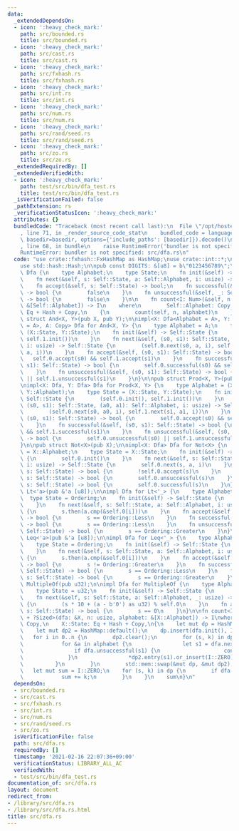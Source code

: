 ```yaml
---
data:
  _extendedDependsOn:
  - icon: ':heavy_check_mark:'
    path: src/bounded.rs
    title: src/bounded.rs
  - icon: ':heavy_check_mark:'
    path: src/cast.rs
    title: src/cast.rs
  - icon: ':heavy_check_mark:'
    path: src/fxhash.rs
    title: src/fxhash.rs
  - icon: ':heavy_check_mark:'
    path: src/int.rs
    title: src/int.rs
  - icon: ':heavy_check_mark:'
    path: src/num.rs
    title: src/num.rs
  - icon: ':heavy_check_mark:'
    path: src/rand/seed.rs
    title: src/rand/seed.rs
  - icon: ':heavy_check_mark:'
    path: src/zo.rs
    title: src/zo.rs
  _extendedRequiredBy: []
  _extendedVerifiedWith:
  - icon: ':heavy_check_mark:'
    path: test/src/bin/dfa_test.rs
    title: test/src/bin/dfa_test.rs
  _isVerificationFailed: false
  _pathExtension: rs
  _verificationStatusIcon: ':heavy_check_mark:'
  attributes: {}
  bundledCode: "Traceback (most recent call last):\n  File \"/opt/hostedtoolcache/Python/3.9.1/x64/lib/python3.9/site-packages/onlinejudge_verify/documentation/build.py\"\
    , line 71, in _render_source_code_stat\n    bundled_code = language.bundle(stat.path,\
    \ basedir=basedir, options={'include_paths': [basedir]}).decode()\n  File \"/opt/hostedtoolcache/Python/3.9.1/x64/lib/python3.9/site-packages/onlinejudge_verify/languages/user_defined.py\"\
    , line 68, in bundle\n    raise RuntimeError('bundler is not specified: {}'.format(path.as_posix()))\n\
    RuntimeError: bundler is not specified: src/dfa.rs\n"
  code: "use crate::fxhash::FxHashMap as HashMap;\nuse crate::int::*;\nuse std::cmp::Ordering;\n\
    use std::hash::Hash;\n\npub const DIGITS: &[u8] = b\"0123456789\";\n\npub trait\
    \ Dfa {\n    type Alphabet;\n    type State;\n    fn init(&self) -> Self::State;\n\
    \    fn next(&self, s: Self::State, a: Self::Alphabet, i: usize) -> Self::State;\n\
    \    fn accept(&self, s: Self::State) -> bool;\n    fn successful(&self, _: Self::State)\
    \ -> bool {\n        false\n    }\n    fn unsuccessful(&self, _: Self::State)\
    \ -> bool {\n        false\n    }\n\n    fn count<I: Num>(&self, n: usize, alphabet:\
    \ &[Self::Alphabet]) -> I\n    where\n        Self::Alphabet: Copy,\n        Self::State:\
    \ Eq + Hash + Copy,\n    {\n        count(self, n, alphabet)\n    }\n}\n\npub\
    \ struct And<X, Y>(pub X, pub Y);\n\nimpl<X: Dfa<Alphabet = A>, Y: Dfa<Alphabet\
    \ = A>, A: Copy> Dfa for And<X, Y> {\n    type Alphabet = A;\n    type State =\
    \ (X::State, Y::State);\n    fn init(&self) -> Self::State {\n        (self.0.init(),\
    \ self.1.init())\n    }\n    fn next(&self, (s0, s1): Self::State, a: Self::Alphabet,\
    \ i: usize) -> Self::State {\n        (self.0.next(s0, a, i), self.1.next(s1,\
    \ a, i))\n    }\n    fn accept(&self, (s0, s1): Self::State) -> bool {\n     \
    \   self.0.accept(s0) && self.1.accept(s1)\n    }\n    fn successful(&self, (s0,\
    \ s1): Self::State) -> bool {\n        self.0.successful(s0) && self.1.successful(s1)\n\
    \    }\n    fn unsuccessful(&self, (s0, s1): Self::State) -> bool {\n        self.0.unsuccessful(s0)\
    \ || self.1.unsuccessful(s1)\n    }\n}\n\npub struct Prod<X, Y>(pub X, pub Y);\n\
    \nimpl<X: Dfa, Y: Dfa> Dfa for Prod<X, Y> {\n    type Alphabet = (X::Alphabet,\
    \ Y::Alphabet);\n    type State = (X::State, Y::State);\n    fn init(&self) ->\
    \ Self::State {\n        (self.0.init(), self.1.init())\n    }\n    fn next(&self,\
    \ (s0, s1): Self::State, (a0, a1): Self::Alphabet, i: usize) -> Self::State {\n\
    \        (self.0.next(s0, a0, i), self.1.next(s1, a1, i))\n    }\n    fn accept(&self,\
    \ (s0, s1): Self::State) -> bool {\n        self.0.accept(s0) && self.1.accept(s1)\n\
    \    }\n    fn successful(&self, (s0, s1): Self::State) -> bool {\n        self.0.successful(s0)\
    \ && self.1.successful(s1)\n    }\n    fn unsuccessful(&self, (s0, s1): Self::State)\
    \ -> bool {\n        self.0.unsuccessful(s0) || self.1.unsuccessful(s1)\n    }\n\
    }\n\npub struct Not<X>(pub X);\n\nimpl<X: Dfa> Dfa for Not<X> {\n    type Alphabet\
    \ = X::Alphabet;\n    type State = X::State;\n    fn init(&self) -> Self::State\
    \ {\n        self.0.init()\n    }\n    fn next(&self, s: Self::State, a: Self::Alphabet,\
    \ i: usize) -> Self::State {\n        self.0.next(s, a, i)\n    }\n    fn accept(&self,\
    \ s: Self::State) -> bool {\n        !self.0.accept(s)\n    }\n    fn successful(&self,\
    \ s: Self::State) -> bool {\n        self.0.unsuccessful(s)\n    }\n    fn unsuccessful(&self,\
    \ s: Self::State) -> bool {\n        self.0.successful(s)\n    }\n}\n\npub struct\
    \ Lt<'a>(pub &'a [u8]);\n\nimpl Dfa for Lt<'_> {\n    type Alphabet = u8;\n  \
    \  type State = Ordering;\n    fn init(&self) -> Self::State {\n        Ordering::Equal\n\
    \    }\n    fn next(&self, s: Self::State, a: Self::Alphabet, i: usize) -> Self::State\
    \ {\n        s.then(a.cmp(&self.0[i]))\n    }\n    fn accept(&self, s: Self::State)\
    \ -> bool {\n        s == Ordering::Less\n    }\n    fn successful(&self, s: Self::State)\
    \ -> bool {\n        s == Ordering::Less\n    }\n    fn unsuccessful(&self, s:\
    \ Self::State) -> bool {\n        s == Ordering::Greater\n    }\n}\n\npub struct\
    \ Leq<'a>(pub &'a [u8]);\n\nimpl Dfa for Leq<'_> {\n    type Alphabet = u8;\n\
    \    type State = Ordering;\n    fn init(&self) -> Self::State {\n        Ordering::Equal\n\
    \    }\n    fn next(&self, s: Self::State, a: Self::Alphabet, i: usize) -> Self::State\
    \ {\n        s.then(a.cmp(&self.0[i]))\n    }\n    fn accept(&self, s: Self::State)\
    \ -> bool {\n        s != Ordering::Greater\n    }\n    fn successful(&self, s:\
    \ Self::State) -> bool {\n        s == Ordering::Less\n    }\n    fn unsuccessful(&self,\
    \ s: Self::State) -> bool {\n        s == Ordering::Greater\n    }\n}\n\npub struct\
    \ MultipleOf(pub u32);\n\nimpl Dfa for MultipleOf {\n    type Alphabet = u8;\n\
    \    type State = u32;\n    fn init(&self) -> Self::State {\n        0\n    }\n\
    \    fn next(&self, s: Self::State, a: Self::Alphabet, _: usize) -> Self::State\
    \ {\n        (s * 10 + (a - b'0') as u32) % self.0\n    }\n    fn accept(&self,\
    \ s: Self::State) -> bool {\n        s == 0\n    }\n}\n\nfn count<I: Num, X: Dfa\
    \ + ?Sized>(dfa: &X, n: usize, alphabet: &[X::Alphabet]) -> I\nwhere\n    X::Alphabet:\
    \ Copy,\n    X::State: Eq + Hash + Copy,\n{\n    let mut dp = HashMap::default();\n\
    \    let mut dp2 = HashMap::default();\n    dp.insert(dfa.init(), I::ONE);\n \
    \   for i in 0..n {\n        dp2.clear();\n        for (s, k) in dp.drain() {\n\
    \            for &a in alphabet {\n                let s1 = dfa.next(s, a, i);\n\
    \                if dfa.unsuccessful(s1) {\n                    continue;\n  \
    \              }\n                *dp2.entry(s1).or_insert(I::ZERO) += k;\n  \
    \          }\n        }\n        std::mem::swap(&mut dp, &mut dp2);\n    }\n \
    \   let mut sum = I::ZERO;\n    for (s, k) in dp {\n        if dfa.accept(s) {\n\
    \            sum += k;\n        }\n    }\n    sum\n}\n"
  dependsOn:
  - src/bounded.rs
  - src/cast.rs
  - src/fxhash.rs
  - src/int.rs
  - src/num.rs
  - src/rand/seed.rs
  - src/zo.rs
  isVerificationFile: false
  path: src/dfa.rs
  requiredBy: []
  timestamp: '2021-02-16 22:07:36+09:00'
  verificationStatus: LIBRARY_ALL_AC
  verifiedWith:
  - test/src/bin/dfa_test.rs
documentation_of: src/dfa.rs
layout: document
redirect_from:
- /library/src/dfa.rs
- /library/src/dfa.rs.html
title: src/dfa.rs
---
```

